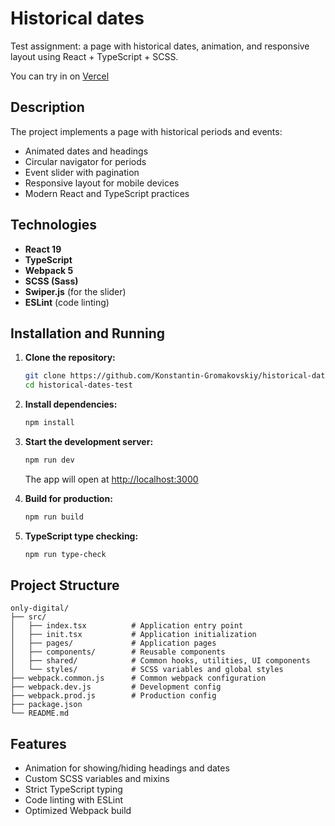 # Historical dates

Test assignment: a page with historical dates, animation, and responsive layout using React + TypeScript + SCSS.

You can try in on [Vercel](historical-dates-test.vercel.app)

## Description

The project implements a page with historical periods and events:
- Animated dates and headings
- Circular navigator for periods
- Event slider with pagination
- Responsive layout for mobile devices
- Modern React and TypeScript practices

## Technologies

- **React 19**
- **TypeScript**
- **Webpack 5**
- **SCSS (Sass)**
- **Swiper.js** (for the slider)
- **ESLint** (code linting)

## Installation and Running

1. **Clone the repository:**
   ```bash
   git clone https://github.com/Konstantin-Gromakovskiy/historical-dates-test.git
   cd historical-dates-test
   ```

2. **Install dependencies:**
   ```bash
   npm install
   ```

3. **Start the development server:**
   ```bash
   npm run dev
   ```
   The app will open at [http://localhost:3000](http://localhost:3000)

4. **Build for production:**
   ```bash
   npm run build
   ```

5. **TypeScript type checking:**
   ```bash
   npm run type-check
   ```

## Project Structure

```
only-digital/
├── src/
│   ├── index.tsx          # Application entry point
│   ├── init.tsx           # Application initialization
│   ├── pages/             # Application pages
│   ├── components/        # Reusable components
│   ├── shared/            # Common hooks, utilities, UI components
│   └── styles/            # SCSS variables and global styles
├── webpack.common.js      # Common webpack configuration
├── webpack.dev.js         # Development config
├── webpack.prod.js        # Production config
├── package.json
└── README.md
```

## Features

- Animation for showing/hiding headings and dates
- Custom SCSS variables and mixins
- Strict TypeScript typing
- Code linting with ESLint
- Optimized Webpack build
